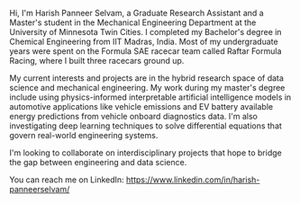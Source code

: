 Hi, I'm Harish Panneer Selvam, a Graduate Research Assistant and a Master's student in the Mechanical Engineering Department at the University of Minnesota Twin Cities. I completed my Bachelor's degree in Chemical Engineering from IIT Madras, India. Most of my undergraduate years were spent on the Formula SAE racecar team called Raftar Formula Racing, where I built three racecars ground up.

My current interests and projects are in the hybrid research space of data science and mechanical engineering. My work during my master's degree include using physics-informed interpretable artificial intelligence models in automotive applications like vehicle emissions and EV battery available energy predictions from vehicle onboard diagnostics data. I'm also investigating deep learning techniques to solve differential equations that govern real-world engineering systems.

I'm looking to collaborate on interdisciplinary projects that hope to bridge the gap between engineering and data science. 

You can reach me on LinkedIn: https://www.linkedin.com/in/harish-panneerselvam/
